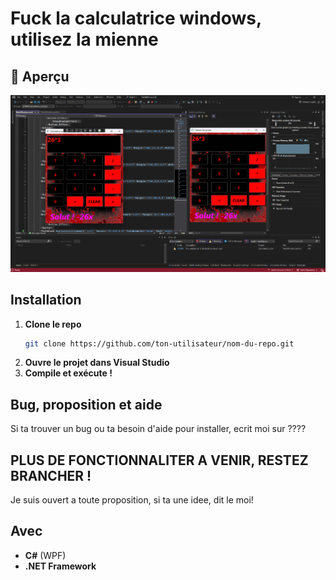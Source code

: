 # Fuck la calculatrice windows, utilisez la mienne
## 📸 Aperçu

![Aperçu de la calculatrice](images/Screenshot_calculatrice.png)



## Installation
1. **Clone le repo**
   ```sh
   git clone https://github.com/ton-utilisateur/nom-du-repo.git
   ```
2. **Ouvre le projet dans Visual Studio**
3. **Compile et exécute !**

## Bug, proposition et aide
Si ta trouver un bug ou ta besoin d'aide pour installer, ecrit moi sur ????

## PLUS DE FONCTIONNALITER A VENIR, RESTEZ BRANCHER !
Je suis ouvert a toute proposition, si ta une idee, dit le moi! 


## Avec
- **C#** (WPF)
- **.NET Framework**

